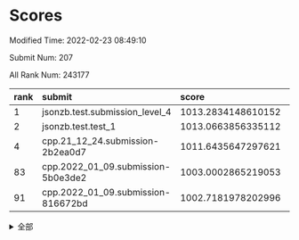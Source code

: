 # Scores

Modified Time: 2022-02-23 08:49:10

Submit Num: 207

All Rank Num: 243177

| rank |               submit               |       score        |       sigma        | pk_num |
| :--- | :--------------------------------- | :----------------- | :----------------- | :----- |
| 1    | jsonzb.test.submission_level_4     | 1013.2834148610152 | 0.796532787017794  | 4697   |
| 2    | jsonzb.test.test_1                 | 1013.0663856335112 | 0.82512168940542   | 4694   |
| 4    | cpp.21_12_24.submission-2b2ea0d7   | 1011.6435647297621 | 0.7943496720366338 | 4694   |
| 83   | cpp.2022_01_09.submission-5b0e3de2 | 1003.0002865219053 | 0.7124812236144467 | 4702   |
| 91   | cpp.2022_01_09.submission-816672bd | 1002.7181978202996 | 0.7166017408628023 | 4699   |


<details>
<summary>全部</summary>

| rank |                 submit                 |       score        |       sigma        | pk_num |
| :--- | :------------------------------------- | :----------------- | :----------------- | :----- |
| 1    | jsonzb.test.submission_level_4         | 1013.2834148610152 | 0.796532787017794  | 4697   |
| 2    | jsonzb.test.test_1                     | 1013.0663856335112 | 0.82512168940542   | 4694   |
| 3    | gobigger.level_3.submission_level_3_24 | 1011.7187854150942 | 0.7806142320285079 | 4693   |
| 4    | cpp.21_12_24.submission-2b2ea0d7       | 1011.6435647297621 | 0.7943496720366338 | 4694   |
| 5    | gobigger.level_3.submission_level_3_34 | 1011.5280019275417 | 0.7769573714928748 | 4699   |
| 6    | gobigger.level_3.submission_level_3_20 | 1011.1767572656256 | 0.7801179943677744 | 4701   |
| 7    | gobigger.level_3.submission_level_3_30 | 1011.137045016402  | 0.816947830967999  | 4697   |
| 8    | gobigger.level_3.submission_level_3_36 | 1011.1281654375679 | 0.7796661908365912 | 4700   |
| 9    | gobigger.level_3.submission_level_3_5  | 1011.032674887639  | 0.7738376267284507 | 4702   |
| 10   | gobigger.level_3.submission_level_3_11 | 1011.0265520743216 | 0.7721527300231399 | 4696   |
| 11   | gobigger.level_3.submission_level_3_13 | 1010.8866404115545 | 0.7526360397264534 | 4697   |
| 12   | gobigger.level_3.submission_level_3_7  | 1010.8805295005093 | 0.7648240142943008 | 4700   |
| 13   | gobigger.level_3.submission_level_3_37 | 1010.8294921169951 | 0.7837707728243877 | 4697   |
| 14   | gobigger.level_3.submission_level_3_6  | 1010.7563735130693 | 0.7618370198477249 | 4698   |
| 15   | gobigger.level_3.submission_level_3_43 | 1010.728407661825  | 0.7577892617035392 | 4702   |
| 16   | gobigger.level_3.submission_level_3_32 | 1010.6595888194339 | 0.7463422828876173 | 4706   |
| 17   | gobigger.level_3.submission_level_3_28 | 1010.6329393382736 | 0.7732910095535622 | 4701   |
| 18   | gobigger.level_3.submission_level_3_48 | 1010.6245738190839 | 0.7844713902438073 | 4692   |
| 19   | gobigger.level_3.submission_level_3_35 | 1010.5285573814251 | 0.7546521295032647 | 4702   |
| 20   | gobigger.level_3.submission_level_3_25 | 1010.5261301511356 | 0.7522493798214586 | 4698   |
| 21   | gobigger.level_3.submission_level_3_3  | 1010.5152930372863 | 0.7569139354689018 | 4697   |
| 22   | gobigger.level_3.submission_level_3_14 | 1010.4376369147091 | 0.7697686814613462 | 4697   |
| 23   | gobigger.level_3.submission_level_3_16 | 1010.4048521807505 | 0.7591093865121689 | 4703   |
| 24   | gobigger.level_3.submission_level_3_40 | 1010.3864633933209 | 0.763387479603593  | 4700   |
| 25   | gobigger.level_3.submission_level_3_42 | 1010.3397717889496 | 0.7624563072484001 | 4700   |
| 26   | gobigger.level_3.submission_level_3_47 | 1010.3190163085492 | 0.765748712456055  | 4698   |
| 27   | gobigger.level_3.submission_level_3_41 | 1010.2921762581792 | 0.7811065338046123 | 4704   |
| 28   | gobigger.level_3.submission_level_3_8  | 1010.2881758239655 | 0.7799638212402074 | 4694   |
| 29   | gobigger.level_3.submission_level_3_45 | 1010.2294231426204 | 0.7757757600799539 | 4694   |
| 30   | gobigger.level_3.submission_level_3_22 | 1010.0627948157412 | 0.7494597994771843 | 4696   |
| 31   | gobigger.level_3.submission_level_3_46 | 1009.866637527474  | 0.7514918189126076 | 4696   |
| 32   | gobigger.level_3.submission_level_3_19 | 1009.8651062811019 | 0.7679742637164555 | 4698   |
| 33   | gobigger.level_3.submission_level_3_4  | 1009.823824706194  | 0.7538059408558443 | 4702   |
| 34   | gobigger.level_3.submission_level_3_9  | 1009.7771179979775 | 0.7371920075177318 | 4700   |
| 35   | gobigger.level_3.submission_level_3_0  | 1009.710536154575  | 0.7483335234517404 | 4699   |
| 36   | gobigger.level_3.submission_level_3_1  | 1009.6795123879249 | 0.7451500289461175 | 4702   |
| 37   | gobigger.level_3.submission_level_3_21 | 1009.6722226497766 | 0.7417260506845286 | 4700   |
| 38   | gobigger.level_3.submission_level_3_18 | 1009.6670161950447 | 0.7794224948878196 | 4699   |
| 39   | gobigger.level_3.submission_level_3_2  | 1009.5923116082539 | 0.764588019429531  | 4698   |
| 40   | gobigger.level_3.submission_level_3_15 | 1009.4896553495779 | 0.7680960347749965 | 4696   |
| 41   | gobigger.level_3.submission_level_3_39 | 1009.4582598303163 | 0.7292593256246722 | 4699   |
| 42   | gobigger.level_3.submission_level_3_29 | 1009.4363460563111 | 0.7710279039806304 | 4696   |
| 43   | gobigger.level_3.submission_level_3_26 | 1009.4272638073677 | 0.7702877421038719 | 4699   |
| 44   | gobigger.level_3.submission_level_3_17 | 1009.396208091722  | 0.7486821560365478 | 4700   |
| 45   | gobigger.level_3.submission_level_3_27 | 1009.2321933254985 | 0.763565563041217  | 4701   |
| 46   | gobigger.level_3.submission_level_3_38 | 1009.190496331417  | 0.7413929043788572 | 4697   |
| 47   | gobigger.level_3.submission_level_3_23 | 1009.0181184759668 | 0.7488073132217098 | 4694   |
| 48   | gobigger.level_3.submission_level_3_49 | 1008.6244704097016 | 0.7392668994836126 | 4699   |
| 49   | gobigger.level_3.submission_level_3_33 | 1008.5546345438146 | 0.7352228538333742 | 4701   |
| 50   | gobigger.level_3.submission_level_3_10 | 1008.5153943250141 | 0.7427199128217491 | 4701   |
| 51   | gobigger.level_3.submission_level_3_44 | 1008.3388518057137 | 0.760955428788433  | 4699   |
| 52   | gobigger.level_3.submission_level_3_12 | 1008.2795501490914 | 0.7445100238333175 | 4695   |
| 53   | gobigger.level_3.submission_level_3_31 | 1008.0105271835898 | 0.7556810620528037 | 4700   |
| 54   | gobigger.level_1.submission_level_1_32 | 1005.3764744063687 | 0.7418582769138121 | 4699   |
| 55   | gobigger.level_1.submission_level_1_25 | 1004.7139716037944 | 0.7168461231470749 | 4704   |
| 56   | gobigger.level_1.submission_level_1_33 | 1004.542499096995  | 0.7249116905876075 | 4700   |
| 57   | gobigger.level_1.submission_level_1_46 | 1004.530562007299  | 0.7213874560414125 | 4704   |
| 58   | gobigger.level_1.submission_level_1_6  | 1004.4723204374723 | 0.7162187201052169 | 4703   |
| 59   | gobigger.level_1.submission_level_1_41 | 1004.2579654740584 | 0.7187984312838701 | 4699   |
| 60   | gobigger.level_1.submission_level_1_27 | 1004.2202844941771 | 0.7336950232854561 | 4694   |
| 61   | gobigger.level_1.submission_level_1_0  | 1004.1635275142911 | 0.7134816173708549 | 4701   |
| 62   | gobigger.level_1.submission_level_1_5  | 1003.9122365226015 | 0.731608193403695  | 4700   |
| 63   | gobigger.level_1.submission_level_1_48 | 1003.89378693928   | 0.7223679603512777 | 4697   |
| 64   | gobigger.level_1.submission_level_1_13 | 1003.7951531120995 | 0.716180647369149  | 4701   |
| 65   | gobigger.level_1.submission_level_1_15 | 1003.7601603752488 | 0.7128376880223147 | 4700   |
| 66   | gobigger.level_1.submission_level_1_4  | 1003.6862033476008 | 0.7160613651491008 | 4697   |
| 67   | gobigger.level_1.submission_level_1_26 | 1003.6590876703476 | 0.7035982969212443 | 4698   |
| 68   | gobigger.level_1.submission_level_1_23 | 1003.6521486809069 | 0.7266342070696534 | 4690   |
| 69   | gobigger.level_1.submission_level_1_2  | 1003.6435952753397 | 0.7159645317836243 | 4698   |
| 70   | gobigger.level_1.submission_level_1_44 | 1003.5009231132595 | 0.7211114096753236 | 4696   |
| 71   | gobigger.level_1.submission_level_1_31 | 1003.4915385964869 | 0.7196878238369877 | 4693   |
| 72   | gobigger.level_1.submission_level_1_24 | 1003.4256742466449 | 0.7145441825178275 | 4697   |
| 73   | gobigger.level_1.submission_level_1_7  | 1003.4235519842102 | 0.7178339369909328 | 4688   |
| 74   | gobigger.level_1.submission_level_1_36 | 1003.3906717665382 | 0.7277477420646943 | 4698   |
| 75   | gobigger.level_1.submission_level_1_43 | 1003.3701682935176 | 0.7229145655033565 | 4697   |
| 76   | gobigger.level_1.submission_level_1_14 | 1003.3601745301079 | 0.7209847997748791 | 4703   |
| 77   | gobigger.level_1.submission_level_1_20 | 1003.2996685834999 | 0.7115554026207683 | 4699   |
| 78   | gobigger.level_1.submission_level_1_1  | 1003.1812385973438 | 0.71559299677791   | 4703   |
| 79   | gobigger.level_1.submission_level_1_47 | 1003.1152918771485 | 0.7202271358581097 | 4698   |
| 80   | gobigger.level_1.submission_level_1_49 | 1003.0797469292936 | 0.7114778937018814 | 4697   |
| 81   | gobigger.level_1.submission_level_1_34 | 1003.0714309836379 | 0.7162435397758706 | 4701   |
| 82   | gobigger.level_1.submission_level_1_19 | 1003.0593975447083 | 0.7077806485797976 | 4702   |
| 83   | cpp.2022_01_09.submission-5b0e3de2     | 1003.0002865219053 | 0.7124812236144467 | 4702   |
| 84   | gobigger.level_1.submission_level_1_22 | 1002.9612916775344 | 0.7117933109826968 | 4705   |
| 85   | gobigger.level_1.submission_level_1_12 | 1002.9315374481967 | 0.7208707202937932 | 4694   |
| 86   | gobigger.level_1.submission_level_1_3  | 1002.927053705858  | 0.703464164042253  | 4698   |
| 87   | gobigger.level_1.submission_level_1_11 | 1002.8982045323304 | 0.7172699817204294 | 4696   |
| 88   | gobigger.level_1.submission_level_1_37 | 1002.8607453597876 | 0.7205576043823697 | 4704   |
| 89   | gobigger.level_1.submission_level_1_35 | 1002.8591443446372 | 0.717002214150278  | 4697   |
| 90   | gobigger.level_1.submission_level_1_21 | 1002.8551958590173 | 0.713814639338316  | 4700   |
| 91   | cpp.2022_01_09.submission-816672bd     | 1002.7181978202996 | 0.7166017408628023 | 4699   |
| 92   | gobigger.level_1.submission_level_1_40 | 1002.6493041785716 | 0.711534656136005  | 4695   |
| 93   | gobigger.level_1.submission_level_1_17 | 1002.6378677723757 | 0.717847310331386  | 4701   |
| 94   | gobigger.level_1.submission_level_1_18 | 1002.6306351839473 | 0.7157799566812367 | 4702   |
| 95   | gobigger.level_1.submission_level_1_29 | 1002.5760322539611 | 0.6990179792457876 | 4702   |
| 96   | gobigger.level_1.submission_level_1_28 | 1002.563898079841  | 0.7205989138229769 | 4696   |
| 97   | gobigger.level_1.submission_level_1_8  | 1002.4495588842798 | 0.7218905852828854 | 4695   |
| 98   | gobigger.level_1.submission_level_1_38 | 1002.3357755608681 | 0.7167574520546475 | 4699   |
| 99   | gobigger.level_1.submission_level_1_39 | 1002.279728018367  | 0.7202505463492755 | 4703   |
| 100  | gobigger.level_1.submission_level_1_16 | 1002.2656251877876 | 0.7154090571641538 | 4699   |
| 101  | gobigger.level_1.submission_level_1_42 | 1002.2644873454542 | 0.7152622991365446 | 4700   |
| 102  | gobigger.level_1.submission_level_1_30 | 1002.2408273571068 | 0.7078700068616047 | 4700   |
| 103  | gobigger.level_1.submission_level_1_45 | 1002.1929667574303 | 0.7117804565088259 | 4700   |
| 104  | gobigger.level_1.submission_level_1_9  | 1001.6844997318789 | 0.7152043277668705 | 4697   |
| 105  | gobigger.level_1.submission_level_1_10 | 1000.8742775828523 | 0.7036478391832396 | 4703   |
| 106  | gobigger.random.submission_random_8    | 997.747893691972   | 0.7330784841000746 | 4698   |
| 107  | gobigger.random.submission_random_42   | 997.2251460354289  | 0.7184398800199575 | 4695   |
| 108  | gobigger.random.submission_random_11   | 997.1339043511533  | 0.6973113022745117 | 4698   |
| 109  | gobigger.random.submission_random_10   | 997.1255558396966  | 0.7037875478545201 | 4696   |
| 110  | gobigger.random.submission_random_27   | 997.0090711213146  | 0.7178266770309979 | 4700   |
| 111  | gobigger.random.submission_random_19   | 996.8239515653161  | 0.71951473938339   | 4702   |
| 112  | gobigger.random.submission_random_45   | 996.7882752891204  | 0.7087667696882501 | 4704   |
| 113  | gobigger.random.submission_random_30   | 996.6631395385514  | 0.7047515596310504 | 4696   |
| 114  | gobigger.random.submission_random_32   | 996.607274265583   | 0.7121468096363289 | 4701   |
| 115  | gobigger.random.submission_random_12   | 996.5544015262695  | 0.7087844866240642 | 4700   |
| 116  | gobigger.random.submission_random_23   | 996.4652054464703  | 0.7071366022456046 | 4701   |
| 117  | gobigger.random.submission_random_28   | 996.3899984004247  | 0.7068369507787194 | 4704   |
| 118  | gobigger.random.submission_random_14   | 996.3626157483669  | 0.7040179527148542 | 4701   |
| 119  | gobigger.random.submission_random_29   | 996.3285119994797  | 0.6982732165571183 | 4696   |
| 120  | gobigger.random.submission_random_37   | 996.3207806927268  | 0.6986401411822459 | 4700   |
| 121  | gobigger.random.submission_random_41   | 996.107701385459   | 0.7156486596639731 | 4692   |
| 122  | gobigger.random.submission_random_3    | 996.0910064432665  | 0.7135024969707264 | 4696   |
| 123  | gobigger.random.submission_random_1    | 996.0845879153015  | 0.7150264894745124 | 4704   |
| 124  | gobigger.random.submission_random_18   | 996.0841847934754  | 0.7021798342030464 | 4700   |
| 125  | gobigger.random.submission_random_21   | 996.0725749593506  | 0.7148623401247505 | 4698   |
| 126  | gobigger.random.submission_random_16   | 996.0287274203029  | 0.7219052253413418 | 4700   |
| 127  | gobigger.random.submission_random_46   | 996.0217754406883  | 0.7082289582032067 | 4701   |
| 128  | gobigger.random.submission_random_49   | 995.9964786783107  | 0.7113693766448019 | 4695   |
| 129  | gobigger.random.submission_random_9    | 995.958091120487   | 0.7079328322815467 | 4701   |
| 130  | gobigger.random.submission_random_25   | 995.941586393853   | 0.7153616142917455 | 4701   |
| 131  | gobigger.random.submission_random_24   | 995.9282232807187  | 0.7094978117123227 | 4699   |
| 132  | gobigger.random.submission_random_26   | 995.8650952889997  | 0.7124688384155775 | 4698   |
| 133  | gobigger.random.submission_random_38   | 995.8048579633885  | 0.7131694637276814 | 4694   |
| 134  | gobigger.random.submission_random_7    | 995.8033262912764  | 0.7250862376874757 | 4699   |
| 135  | gobigger.random.submission_random_2    | 995.7793068095073  | 0.6983255872012356 | 4703   |
| 136  | gobigger.random.submission_random_47   | 995.623936635189   | 0.7064492783329908 | 4695   |
| 137  | gobigger.random.submission_random_36   | 995.5911339443768  | 0.6965161905682027 | 4700   |
| 138  | gobigger.random.submission_random_0    | 995.5850584096584  | 0.7285000399418369 | 4700   |
| 139  | gobigger.random.submission_random_5    | 995.5794621848818  | 0.7068886961701644 | 4703   |
| 140  | gobigger.random.submission_random_43   | 995.5765740262453  | 0.7101042982078779 | 4701   |
| 141  | gobigger.random.submission_random_22   | 995.5576039489232  | 0.7091079010063513 | 4701   |
| 142  | gobigger.random.submission_random_17   | 995.5107438993412  | 0.699476407815203  | 4702   |
| 143  | gobigger.random.submission_random_20   | 995.4927185018344  | 0.7094713562808469 | 4695   |
| 144  | gobigger.random.submission_random_48   | 995.4359154205367  | 0.7043020044922021 | 4701   |
| 145  | gobigger.random.submission_random_4    | 995.410171415928   | 0.7000897566436154 | 4692   |
| 146  | gobigger.random.submission_random_35   | 995.3642840950495  | 0.7227447701268438 | 4698   |
| 147  | gobigger.random.submission_random_6    | 995.3626457114683  | 0.7098799402579983 | 4702   |
| 148  | gobigger.random.submission_random_44   | 995.208152350069   | 0.7044198095879237 | 4702   |
| 149  | gobigger.random.submission_random_34   | 995.1975717824645  | 0.7038979180960956 | 4696   |
| 150  | gobigger.random.submission_random_13   | 995.1808158132206  | 0.7109326718487932 | 4701   |
| 151  | gobigger.random.submission_random_31   | 995.0053096253403  | 0.7033199804588943 | 4704   |
| 152  | gobigger.random.submission_random_39   | 994.9299246600353  | 0.7167719047374838 | 4698   |
| 153  | gobigger.random.submission_random_33   | 994.8872355915886  | 0.7107989855547769 | 4702   |
| 154  | gobigger.random.submission_random_40   | 994.8690405836021  | 0.7198155194998841 | 4697   |
| 155  | gobigger.random.submission_random_15   | 994.7522404738869  | 0.7209210904267913 | 4700   |
| 156  | gobigger.level_2.submission_level_2_33 | 994.6516127474831  | 0.726411408544845  | 4696   |
| 157  | gobigger.level_2.submission_level_2_21 | 994.0620951482808  | 0.7297802208086807 | 4702   |
| 158  | gobigger.level_2.submission_level_2_29 | 993.946084804538   | 0.7283999779927259 | 4700   |
| 159  | gobigger.level_2.submission_level_2_41 | 993.6683407080284  | 0.7392260205996553 | 4696   |
| 160  | gobigger.level_2.submission_level_2_32 | 993.5630874665349  | 0.7390586218158286 | 4700   |
| 161  | gobigger.level_2.submission_level_2_9  | 993.5441026468842  | 0.7258514573552316 | 4701   |
| 162  | gobigger.level_2.submission_level_2_15 | 993.4890673728637  | 0.744138786431185  | 4703   |
| 163  | gobigger.level_2.submission_level_2_22 | 993.0216754605349  | 0.7280299195391466 | 4697   |
| 164  | gobigger.level_2.submission_level_2_42 | 993.0183451367933  | 0.7352384414876157 | 4700   |
| 165  | gobigger.level_2.submission_level_2_14 | 993.0117046346749  | 0.7294090376470878 | 4699   |
| 166  | gobigger.level_2.submission_level_2_16 | 992.9036659013506  | 0.7449355826605132 | 4699   |
| 167  | gobigger.level_2.submission_level_2_49 | 992.8833910840402  | 0.7314229643402943 | 4694   |
| 168  | gobigger.level_2.submission_level_2_25 | 992.8493620529351  | 0.7312606958662737 | 4701   |
| 169  | gobigger.level_2.submission_level_2_36 | 992.8258503624404  | 0.7393249421026313 | 4700   |
| 170  | gobigger.level_2.submission_level_2_7  | 992.7306095570439  | 0.7587937260496734 | 4702   |
| 171  | gobigger.level_2.submission_level_2_27 | 992.7039377951154  | 0.7424589323460996 | 4698   |
| 172  | gobigger.level_2.submission_level_2_11 | 992.6520834595551  | 0.7332133987454151 | 4702   |
| 173  | gobigger.level_2.submission_level_2_6  | 992.6121313988921  | 0.7433954095178361 | 4700   |
| 174  | gobigger.level_2.submission_level_2_12 | 992.6079815596323  | 0.7491445692420353 | 4698   |
| 175  | gobigger.level_2.submission_level_2_20 | 992.4707029091406  | 0.7418063082156325 | 4702   |
| 176  | gobigger.level_2.submission_level_2_48 | 992.409978860817   | 0.7546137216095247 | 4701   |
| 177  | gobigger.level_2.submission_level_2_0  | 992.3640460570681  | 0.7440697780048965 | 4699   |
| 178  | gobigger.level_2.submission_level_2_5  | 992.3440315675516  | 0.7420585693294736 | 4703   |
| 179  | gobigger.level_2.submission_level_2_3  | 992.3296024952057  | 0.7665922284745255 | 4701   |
| 180  | gobigger.level_2.submission_level_2_47 | 992.2810123964748  | 0.734446869102107  | 4701   |
| 181  | gobigger.level_2.submission_level_2_1  | 992.2749529561754  | 0.7240304411126788 | 4700   |
| 182  | gobigger.level_2.submission_level_2_34 | 992.2696587758049  | 0.7240996374995338 | 4698   |
| 183  | gobigger.level_2.submission_level_2_10 | 992.1262293162802  | 0.7631737847945149 | 4698   |
| 184  | gobigger.level_2.submission_level_2_17 | 992.0157537112685  | 0.7358160252107395 | 4694   |
| 185  | gobigger.level_2.submission_level_2_43 | 992.0006704205201  | 0.742776712135821  | 4704   |
| 186  | gobigger.level_2.submission_level_2_35 | 991.9995425579752  | 0.7461452012684389 | 4700   |
| 187  | gobigger.level_2.submission_level_2_4  | 991.8971380474321  | 0.756580873919011  | 4695   |
| 188  | gobigger.level_2.submission_level_2_19 | 991.8478846879061  | 0.7503787138964223 | 4699   |
| 189  | gobigger.level_2.submission_level_2_37 | 991.7993019423008  | 0.7415405656948684 | 4701   |
| 190  | gobigger.level_2.submission_level_2_38 | 991.6482982145051  | 0.7540498571123011 | 4694   |
| 191  | gobigger.level_2.submission_level_2_2  | 991.5452960945677  | 0.7402947518953151 | 4693   |
| 192  | gobigger.level_2.submission_level_2_40 | 991.4516808808678  | 0.7683550344463638 | 4705   |
| 193  | gobigger.level_2.submission_level_2_28 | 991.4441931429303  | 0.746620406703651  | 4695   |
| 194  | gobigger.level_2.submission_level_2_18 | 991.3949832624044  | 0.7443534207022816 | 4701   |
| 195  | gobigger.level_2.submission_level_2_31 | 991.301928140108   | 0.7350280391313379 | 4701   |
| 196  | gobigger.level_2.submission_level_2_45 | 991.2996303697932  | 0.7426822381963895 | 4705   |
| 197  | gobigger.level_2.submission_level_2_46 | 991.2893640699797  | 0.7457361782056352 | 4703   |
| 198  | gobigger.level_2.submission_level_2_30 | 991.2460551688738  | 0.7537156046935614 | 4702   |
| 199  | gobigger.level_2.submission_level_2_23 | 991.2259115642597  | 0.7499434854437723 | 4702   |
| 200  | gobigger.level_2.submission_level_2_26 | 991.0222161095687  | 0.7670405916375619 | 4699   |
| 201  | gobigger.level_2.submission_level_2_8  | 990.9839100853246  | 0.7459641664972413 | 4700   |
| 202  | gobigger.level_2.submission_level_2_24 | 990.7825945971513  | 0.7493086010806983 | 4702   |
| 203  | gobigger.level_2.submission_level_2_39 | 990.7280973112431  | 0.7653159251183382 | 4701   |
| 204  | gobigger.level_2.submission_level_2_13 | 990.3422626521639  | 0.7583755388886902 | 4697   |
| 205  | gobigger.level_2.submission_level_2_44 | 989.8898857813472  | 0.7568605717816742 | 4700   |
| 206  | gobigger.none.submission_none_0        | 977.3058554789022  | 1.2569577755487995 | 4699   |
| 207  | gobigger.none.submission_none_1        | 976.3702192661436  | 1.4312815354719721 | 4701   |

</details>